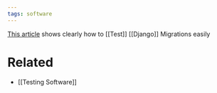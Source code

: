 ```yaml
---
tags: software
---
```


[This article](https://www.caktusgroup.com/blog/2016/02/02/writing-unit-tests-django-migrations/) shows clearly how to [[Test]] [[Django]] Migrations easily

# Related
- [[Testing Software]]